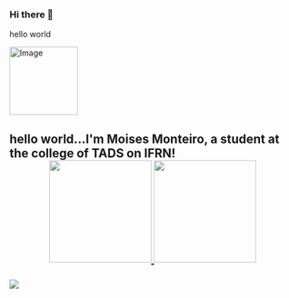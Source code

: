 ### Hi there 👋
hello world

<img src="https://octodex.github.com/images/Fintechtocat.png" alt="Image" height="120" width="120">

## 
<h2>hello world...I'm Moises Monteiro, a student at the college of TADS on IFRN!</>
<div align="center">
  <a href="https://github.com/MoisesMonter">
  <img src="https://github-readme-stats.vercel.app/api/top-langs/?username=Moises&layout=compact&langs_count=7&theme=midnight-purple&include_all_commits=true&count_private=true" height="180em" />
  <img src="https://github-readme-streak-stats.herokuapp.com?user=MoisesMonter&theme=midnight-purple&date_format=M%20j%5B%2C%20Y%5D&border=C408DD&sideNums=3F0BDD&fire=28078D" height="180em"/>
</div>
  
  
<br>

<img src= "https://github-readme-streak-stats.herokuapp.com?user=MoisesMonter&theme=midnight-purple&hide_border=true&date_format=%5BY.%5Dn.j&fire=3973DD&ring=6402DD&dates=3973DD">
